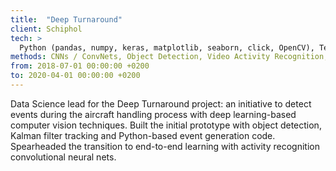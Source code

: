 ```yaml
---
title:  "Deep Turnaround"
client: Schiphol
tech: > 
  Python (pandas, numpy, keras, matplotlib, seaborn, click, OpenCV), TensorFlow, TensorFlow Object Detection API
methods: CNNs / ConvNets, Object Detection, Video Activity Recognition, multi-task learning, Locality Similarity Hashing, Kalman filter tracking
from: 2018-07-01 00:00:00 +0200 
to: 2020-04-01 00:00:00 +0200
---
```

Data Science lead for the Deep Turnaround project: an initiative to detect events during the aircraft handling process with deep learning-based computer vision techniques. Built the initial prototype with object detection, Kalman filter tracking and Python-based event generation code. Spearheaded the transition to end-to-end learning with activity recognition convolutional neural nets.

